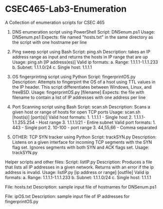 # CSEC465-Lab3-Enumeration
A Collection of enumeration scripts for CSEC 465


1. DNS enumeration script using PowerShell
Script:	DNSenum.ps1
Usage:	DNSenum.ps1
Expects: file named "hosts.txt" in the same directory as the 
         script with one hostname per line	


2. Ping sweep script using Bash
Script:	ping.sh
Description: takes an IP address range as input and returns
             the hosts in IP range that are up
Usage:	ping.sh [IP address(es)]
Valid ip formats: 
		a. Range:	1.1.1.1-1.1.1.233
		b. Subnet:	1.1.1.0/24
		c. Single host:	1.1.1.1


3. OS fingerprinting script using Python
  Script: fingerprintOS.py
  Description: Attempts to fingerpint the OS of a hsot using TTL values in the
               IP header. This script differentiates between Windows, Linux, 
               and freeBSD. 
  Usage: fingerprintOS.py [filename]
  Expects: the file with filename to contain a list of IP addresses
         with one address per line


4. Port Scanning script using Bash
  Script: scan.sh
  Description: Scans a given host or range of hosts for open TCP ports
  Usage: 	scan.sh [host(s)] [port(s)]
  Valid host formats:
		1. 1.1.1.1 - Single host
		2. 1.1.1.1-1.1.255.254 - Host range
		3. 1.1.1.1/21 - Entire subnet
  Valid port formats:
		1. 443 - Single port
		2. 10-100 - port range
		3. 44,55,66 - Comma separated


5. OTHER: TCP SYN tracker using Python
  Script: trackSYN.py
  Description:  Listens on a given interface for incoming TCP segments with
                the SYN flag set. Ignores segments with both SYN and ACK flags
                set.
  Usage: trackSYN.py


Helper scripts and other files:
  Script: listIP.py
    Description:  Produces a file that lists all IP addresses in a given
                  network. Returns with an error if the ip address is invalid.
    Usage: listIP.py [ip address or range] [outfile]
    Valid ip formats: 
		a. Range:	1.1.1.1-1.1.1.233
		b. Subnet:	1.1.1.0/24
		c. Single host:	1.1.1.1
  
  File: hosts.txt
    Description: sample input file of hostnames for DNSenum.ps1

  File: ipOS.txt
    Description: sample input file of IP addresses for fingerprintOS.py

